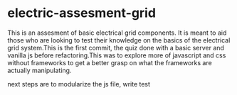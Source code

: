 # electric-assesment-grid

This is an assesment of basic electrical grid components. It is meant to aid those who are 
looking to test their knowledge on the basics of the electrical grid system.This is the first commit,
the quiz done with a basic server and vanilla js before refactoring.This was to explore more of javascript and css
without frameworks to get a better grasp on what the frameworks are actually manipulating.

next steps are to modularize the js file, write test

